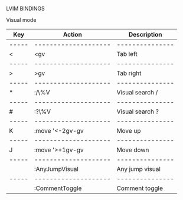 LVIM BINDINGS

Visual mode

| Key   | Action               | Description     |
| ----- | -------------------- | --------------- |
| ----- | -------------------- | --------------- |
| <     | <gv                  | Tab left        |
| ----- | -------------------- | --------------- |
| >     | >gv                  | Tab right       |
| ----- | -------------------- | --------------- |
| \*    | :<Esc>/\\%V          | Visual search / |
| ----- | -------------------- | --------------- |
| #     | :<Esc>?\\%V          | Visual search ? |
| ----- | -------------------- | --------------- |
| K     | :move \'<-2<CR>gv-gv | Move up         |
| ----- | -------------------- | --------------- |
| J     | :move \'>+1<CR>gv-gv | Move down       |
| ----- | -------------------- | --------------- |
| <A-j> | :AnyJumpVisual<CR>   | Any jump visual |
| ----- | -------------------- | --------------- |
| <A-/> | :CommentToggle<CR>   | Comment toggle  |
